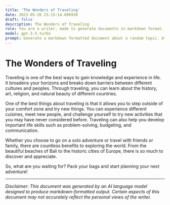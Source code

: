 ```yaml
---
title: 'The Wonders of Traveling'
date: 2023-05-26 23:15:14.696930
draft: false
description: The Wonders of Traveling
role: You are a writer, made to generate documents in markdown format. It is very important that all of the documents you generate are in valid markdown format.
model: gpt-3.5-turbo
prompt: Generate a markdown formatted document about a random topic. At the bottom, include a disclaimer explaining that the document was generated by you. The first line of the document should be the title. Make sure that the entire document is in proper markdown format, using a mix of various tags to make the document visually appealing.
---
```


# The Wonders of Traveling

Traveling is one of the best ways to gain knowledge and experience in life. It broadens your horizons and breaks down barriers between different cultures and peoples. Through traveling, you can learn about the history, art, religion, and natural beauty of different countries.

One of the best things about traveling is that it allows you to step outside of your comfort zone and try new things. You can experience different cuisines, meet new people, and challenge yourself to try new activities that you may have never considered before. Traveling can also help you develop important life skills such as problem-solving, budgeting, and communication.

Whether you choose to go on a solo adventure or travel with friends or family, there are countless benefits to exploring the world. From the beautiful beaches of Bali to the historic cities of Europe, there is so much to discover and appreciate.

So, what are you waiting for? Pack your bags and start planning your next adventure!

---

*Disclaimer: This document was generated by an AI language model designed to produce markdown-formatted output. Certain aspects of this document may not accurately reflect the personal views of the writer.*
